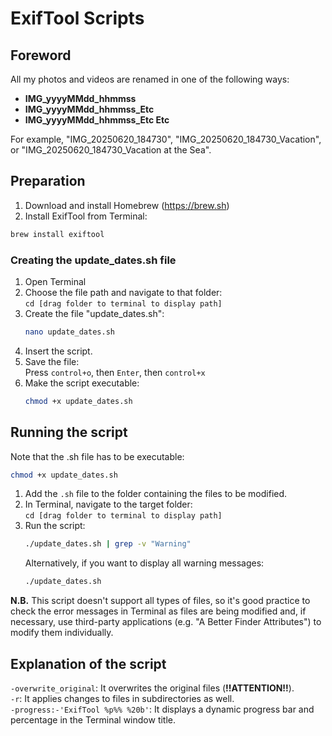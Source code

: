 # ExifTool Scripts
## Foreword
All my photos and videos are renamed in one of the following ways:
- **IMG_yyyyMMdd_hhmmss**
- **IMG_yyyyMMdd_hhmmss_Etc**
- **IMG_yyyyMMdd_hhmmss_Etc Etc**

For example, "IMG_20250620_184730", "IMG_20250620_184730_Vacation", or "IMG_20250620_184730_Vacation at the Sea".

## Preparation
1. Download and install Homebrew (https://brew.sh)
2. Install ExifTool from Terminal:  
  ```bash
brew install exiftool
```

### Creating the update_dates.sh file
1. Open Terminal
2. Choose the file path and navigate to that folder:  
    `cd [drag folder to terminal to display path]`
3. Create the file "update_dates.sh":  
    ```bash
    nano update_dates.sh
    ```
5. Insert the script.
6. Save the file:  
    Press `control+o`, then `Enter`, then `control+x`
7. Make the script executable:
    ```bash
    chmod +x update_dates.sh
    ```

## Running the script
Note that the .sh file has to be executable:
```bash
chmod +x update_dates.sh
```
1. Add the `.sh` file to the folder containing the files to be modified.
2. In Terminal, navigate to the target folder:  
    `cd [drag folder to terminal to display path]`  
4. Run the script:  
    ```bash
    ./update_dates.sh | grep -v "Warning"
    ```
    Alternatively, if you want to display all warning messages:  
    ```bash
    ./update_dates.sh
    ```
   
**N.B.** This script doesn't support all types of files, so it's good practice to check the error messages in Terminal as files are being modified and, if necessary, use third-party applications (e.g. "A Better Finder Attributes") to modify them individually.

## Explanation of the script
`-overwrite_original`: It overwrites the original files (**!!ATTENTION!!**).  
`-r`: It applies changes to files in subdirectories as well.  
`-progress:-'ExifTool %p%% %20b'`: It displays a dynamic progress bar and percentage in the Terminal window title.
